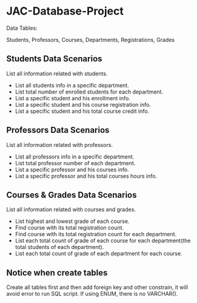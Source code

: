# JAC-Database-Project

Data Tables: 

Students, Professors, Courses, Departments, Registrations, Grades

## Students Data Scenarios

List all information related with students.

- List all students info in a specific department.
- List total number of enrolled students for each department.
- List a specific student and his enrollment info.
- List a specific student and his course registration info.
- List a specific student and his total course credit info.

## Professors Data Scenarios
List all information related with professors.

- List all professors info in a specific department.
- List total professor number of each department.
- List a specific professor and his courses info.
- List a specific professor and his total courses hours info.

## Courses & Grades Data Scenarios
List all information related with courses and grades.

- List highest and lowest grade of each course.
- Find course with its total registration count.
- Find course with its total registration count for each department.
- List each total count of grade of each course for each department(the total students of each department).
- List each total count of grade of each department for each course.

## Notice when create tables
Create all tables first and then add foreign key and other constrain, it will avoid error to run SQL script.
If using ENUM, there is no VARCHAR().
